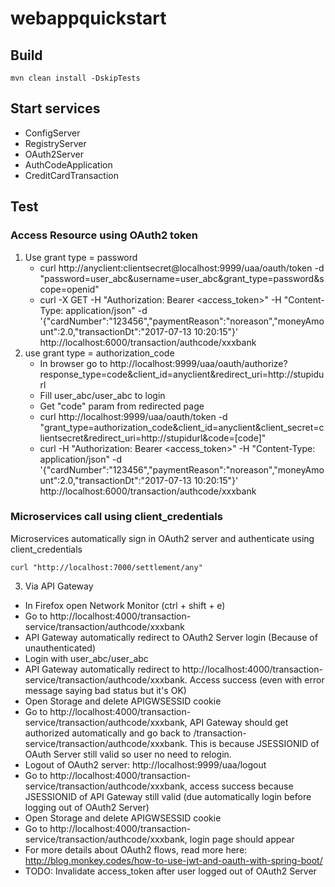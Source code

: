 # webappquickstart


## Build
```
mvn clean install -DskipTests
```

## Start services
* ConfigServer
* RegistryServer
* OAuth2Server
* AuthCodeApplication
* CreditCardTransaction

## Test
### Access Resource using OAuth2 token
1. Use grant type = password
   * curl http://anyclient:clientsecret@localhost:9999/uaa/oauth/token -d "password=user_abc&username=user_abc&grant_type=password&scope=openid"
   * curl -X GET -H "Authorization: Bearer <access_token>" -H "Content-Type: application/json" -d '{"cardNumber":"123456","paymentReason":"noreason","moneyAmount":2.0,"transactionDt":"2017-07-13 10:20:15"}' http://localhost:6000/transaction/authcode/xxxbank
2. use grant type = authorization_code
   * In browser go to http://localhost:9999/uaa/oauth/authorize?response_type=code&client_id=anyclient&redirect_uri=http://stupidurl
   * Fill user_abc/user_abc to login
   * Get "code" param from redirected page
   * curl http://localhost:9999/uaa/oauth/token -d "grant_type=authorization_code&client_id=anyclient&client_secret=clientsecret&redirect_uri=http://stupidurl&code=[code]"
   * curl -H "Authorization: Bearer <access_token>" -H "Content-Type: application/json" -d '{"cardNumber":"123456","paymentReason":"noreason","moneyAmount":2.0,"transactionDt":"2017-07-13 10:20:15"}' http://localhost:6000/transaction/authcode/xxxbank

### Microservices call using client_credentials
Microservices automatically sign in OAuth2 server and authenticate using client_credentials
```
curl "http://localhost:7000/settlement/any"
```
3. Via API Gateway
  * In Firefox open Network Monitor (ctrl + shift + e)
  * Go to http://localhost:4000/transaction-service/transaction/authcode/xxxbank
  * API Gateway automatically redirect to OAuth2 Server login (Because of unauthenticated)
  * Login with user_abc/user_abc
  * API Gateway automatically redirect to http://localhost:4000/transaction-service/transaction/authcode/xxxbank. Access success (even with error message saying bad status but it's OK)
  * Open Storage and delete APIGWSESSID cookie
  * Go to http://localhost:4000/transaction-service/transaction/authcode/xxxbank, API Gateway should get authorized automatically and go back to /transaction-service/transaction/authcode/xxxbank. This is because JSESSIONID of OAuth Server still valid so user no need to relogin.
  * Logout of OAuth2 server: http://localhost:9999/uaa/logout
  * Go to http://localhost:4000/transaction-service/transaction/authcode/xxxbank, access success because JSESSIONID of API Gateway still valid (due automatically login before logging out of OAuth2 Server)
  * Open Storage and delete APIGWSESSID cookie
  * Go to http://localhost:4000/transaction-service/transaction/authcode/xxxbank, login page should appear
  * For more details about OAuth2 flows, read more here: http://blog.monkey.codes/how-to-use-jwt-and-oauth-with-spring-boot/
  * TODO: Invalidate access_token after user logged out of OAuth2 Server